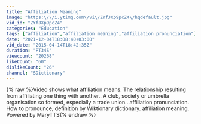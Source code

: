 ```yaml
---
title: "Affiliation Meaning"
image: "https:\/\/i.ytimg.com\/vi\/ZYfJXp9pcZ4\/hqdefault.jpg"
vid_id: "ZYfJXp9pcZ4"
categories: "Education"
tags: ["affiliation","affiliation meaning","affiliation pronunciation"]
date: "2021-12-04T18:08:40+03:00"
vid_date: "2015-04-14T18:42:35Z"
duration: "PT34S"
viewcount: "20268"
likeCount: "60"
dislikeCount: "26"
channel: "SDictionary"
---
```

{% raw %}Video shows what affiliation means. The relationship resulting from affiliating one thing with another.. A club, society or umbrella organisation so formed, especially a trade union..  affiliation pronunciation. How to pronounce, definition by Wiktionary dictionary. affiliation meaning. Powered by MaryTTS{% endraw %}
